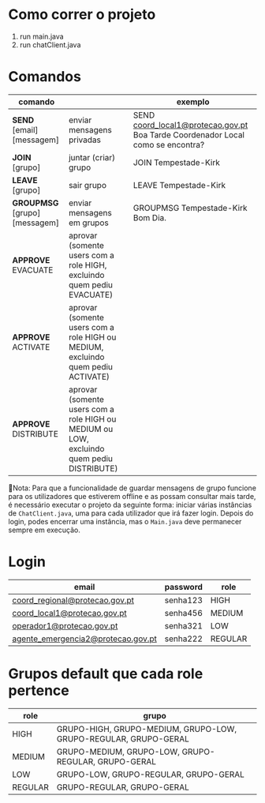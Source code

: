 # Como correr o projeto
1. run main.java
2. run chatClient.java

# Comandos
| comando                         |                                                                                           | exemplo                                                                          |
|---------------------------------|-------------------------------------------------------------------------------------------|----------------------------------------------------------------------------------|
| **SEND** [email] [messagem]     | enviar mensagens privadas                                                                 | SEND coord_local1@protecao.gov.pt Boa Tarde Coordenador Local como se encontra?  |
| **JOIN** [grupo]                | juntar (criar) grupo                                                                      | JOIN Tempestade-Kirk                                                             |
| **LEAVE** [grupo]               | sair grupo                                                                                | LEAVE Tempestade-Kirk                                                            |
| **GROUPMSG** [grupo] [messagem] | enviar mensagens em grupos                                                                | GROUPMSG Tempestade-Kirk Bom Dia.                                                |
| **APPROVE** EVACUATE            | aprovar (somente users com a role HIGH, excluindo quem pediu EVACUATE)                    |                                                                                  |
| **APPROVE** ACTIVATE            | aprovar (somente users com a role HIGH ou MEDIUM, excluindo quem pediu ACTIVATE)          |                                                                                  |
| **APPROVE** DISTRIBUTE          | aprovar (somente users com a role HIGH ou MEDIUM ou LOW, excluindo quem pediu DISTRIBUTE) |                                                                                  |

🛑Nota: Para que a funcionalidade de guardar mensagens de grupo funcione para os utilizadores que estiverem offline e as possam consultar mais tarde, é necessário executar o projeto da seguinte forma: iniciar várias instâncias de `ChatClient.java`, uma para cada utilizador que irá fazer login. Depois do login, podes encerrar uma instância, mas o `Main.java` deve permanecer sempre em execução.
   
# Login

| email                              | password | role    |
|------------------------------------|----------|---------|
| coord_regional@protecao.gov.pt     | senha123 | HIGH    |
| coord_local1@protecao.gov.pt       | senha456 | MEDIUM  |
| operador1@protecao.gov.pt          | senha321 | LOW     |
| agente_emergencia2@protecao.gov.pt | senha222 | REGULAR |


# Grupos default que cada role pertence
| role    | grupo                                                           |
|---------|-----------------------------------------------------------------|
| HIGH    | GRUPO-HIGH, GRUPO-MEDIUM, GRUPO-LOW, GRUPO-REGULAR, GRUPO-GERAL |
| MEDIUM  | GRUPO-MEDIUM, GRUPO-LOW, GRUPO-REGULAR, GRUPO-GERAL             |
| LOW     | GRUPO-LOW, GRUPO-REGULAR, GRUPO-GERAL                           |
| REGULAR | GRUPO-REGULAR, GRUPO-GERAL                                      |
